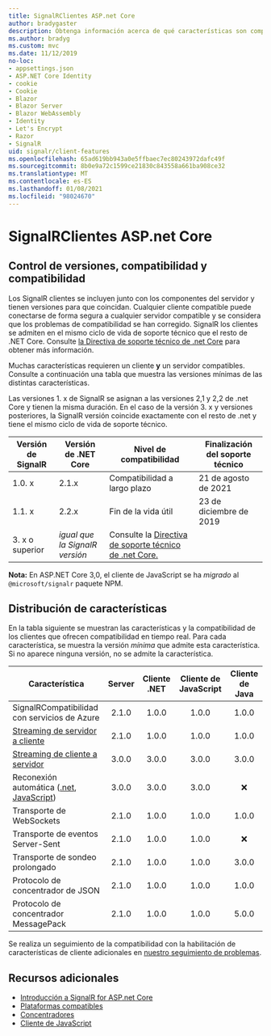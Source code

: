 ```yaml
---
title: SignalRClientes ASP.net Core
author: bradygaster
description: Obtenga información acerca de qué características son compatibles con los distintos clientes de ASP.NET Core SignalR .
ms.author: bradyg
ms.custom: mvc
ms.date: 11/12/2019
no-loc:
- appsettings.json
- ASP.NET Core Identity
- cookie
- Cookie
- Blazor
- Blazor Server
- Blazor WebAssembly
- Identity
- Let's Encrypt
- Razor
- SignalR
uid: signalr/client-features
ms.openlocfilehash: 65ad619bb943a0e5ffbaec7ec80243972dafc49f
ms.sourcegitcommit: 8b0e9a72c1599ce21830c843558a661ba908ce32
ms.translationtype: MT
ms.contentlocale: es-ES
ms.lasthandoff: 01/08/2021
ms.locfileid: "98024670"
---
```

# <a name="aspnet-core-no-locsignalr-clients"></a>SignalRClientes ASP.net Core

## <a name="versioning-support-and-compatibility"></a>Control de versiones, compatibilidad y compatibilidad

Los SignalR clientes se incluyen junto con los componentes del servidor y tienen versiones para que coincidan. Cualquier cliente compatible puede conectarse de forma segura a cualquier servidor compatible y se considera que los problemas de compatibilidad se han corregido. SignalR los clientes se admiten en el mismo ciclo de vida de soporte técnico que el resto de .NET Core. Consulte [la Directiva de soporte técnico de .net Core](https://dotnet.microsoft.com/platform/support/policy/dotnet-core) para obtener más información.

Muchas características requieren un cliente **y** un servidor compatibles. Consulte a continuación una tabla que muestra las versiones mínimas de las distintas características.

Las versiones 1. x de SignalR se asignan a las versiones 2,1 y 2,2 de .net Core y tienen la misma duración. En el caso de la versión 3. x y versiones posteriores, la SignalR versión coincide exactamente con el resto de .net y tiene el mismo ciclo de vida de soporte técnico.

| Versión de SignalR | Versión de .NET Core | Nivel de compatibilidad | Finalización del soporte técnico |
| - | - | - | - |
| 1.0. x | 2.1.x | Compatibilidad a largo plazo | 21 de agosto de 2021 |
| 1.1. x | 2.2.x | Fin de la vida útil | 23 de diciembre de 2019 |
| 3. x o superior | *igual que la SignalR versión* | Consulte la [Directiva de soporte técnico de .net Core.](https://dotnet.microsoft.com/platform/support/policy/dotnet-core) |

**Nota:** En ASP.NET Core 3,0, el cliente de JavaScript se ha *migrado* al `@microsoft/signalr` paquete NPM.

## <a name="feature-distribution"></a>Distribución de características

En la tabla siguiente se muestran las características y la compatibilidad de los clientes que ofrecen compatibilidad en tiempo real. Para cada característica, se muestra la versión *mínima* que admite esta característica. Si no aparece ninguna versión, no se admite la característica.

| Característica | Server | Cliente .NET | Cliente de JavaScript | Cliente de Java |
| ---- | :-: | :-: | :-: | :-: |
| SignalRCompatibilidad con servicios de Azure |2.1.0|1.0.0|1.0.0|1.0.0|
| [Streaming de servidor a cliente](xref:signalr/streaming)          |2.1.0|1.0.0|1.0.0|1.0.0|
| [Streaming de cliente a servidor](xref:signalr/streaming)          |3.0.0|3.0.0|3.0.0|3.0.0|
| Reconexión automática ([.net](./dotnet-client.md?tabs=visual-studio&view=aspnetcore-3.0#handle-lost-connection), [JavaScript](./javascript-client.md?view=aspnetcore-3.0#reconnect-clients))          |3.0.0|3.0.0|3.0.0|❌|
| Transporte de WebSockets |2.1.0|1.0.0|1.0.0|1.0.0|
| Transporte de eventos Server-Sent |2.1.0|1.0.0|1.0.0|❌|
| Transporte de sondeo prolongado |2.1.0|1.0.0|1.0.0|3.0.0|
| Protocolo de concentrador de JSON |2.1.0|1.0.0|1.0.0|1.0.0|
| Protocolo de concentrador MessagePack |2.1.0|1.0.0|1.0.0|5.0.0|

Se realiza un seguimiento de la compatibilidad con la habilitación de características de cliente adicionales en [nuestro seguimiento de problemas](https://github.com/dotnet/AspNetCore/issues).

## <a name="additional-resources"></a>Recursos adicionales

* [Introducción a SignalR for ASP.net Core](xref:tutorials/signalr)
* [Plataformas compatibles](xref:signalr/supported-platforms)
* [Concentradores](xref:signalr/hubs)
* [Cliente de JavaScript](xref:signalr/javascript-client)